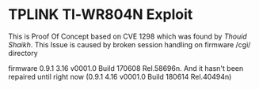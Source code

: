 # TPLINK Tl-WR804N Exploit
This is Proof Of Concept based on CVE 1298 which was found by *Thouid Shaikh*. This Issue is caused by broken session handling on firmware /cgi/ directory 

firmware 0.9.1 3.16 v0001.0 Build 170608 Rel.58696n. And it hasn't been repaired until right now (0.9.1 4.16 v0001.0 Build 180614 Rel.40494n)
